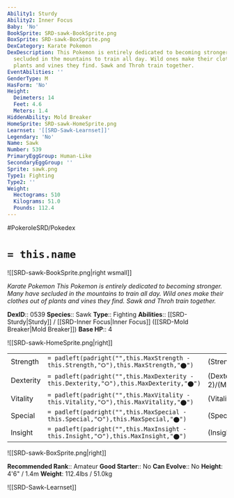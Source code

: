 ```yaml
---
Ability1: Sturdy
Ability2: Inner Focus
Baby: 'No'
BookSprite: SRD-sawk-BookSprite.png
BoxSprite: SRD-sawk-BoxSprite.png
DexCategory: Karate Pokemon
DexDescription: This Pokemon is entirely dedicated to becoming stronger. Many have
  secluded in the mountains to train all day. Wild ones make their clothes out of
  plants and vines they find. Sawk and Throh train together.
EventAbilities: ''
GenderType: M
HasForm: 'No'
Height:
  Deimeters: 14
  Feet: 4.6
  Meters: 1.4
HiddenAbility: Mold Breaker
HomeSprite: SRD-sawk-HomeSprite.png
Learnset: '[[SRD-Sawk-Learnset]]'
Legendary: 'No'
Name: Sawk
Number: 539
PrimaryEggGroup: Human-Like
SecondaryEggGroup: ''
Sprite: sawk.png
Type1: Fighting
Type2: ''
Weight:
  Hectograms: 510
  Kilograms: 51.0
  Pounds: 112.4
---
```


#PokeroleSRD/Pokedex

# `= this.name`

![[SRD-sawk-BookSprite.png|right wsmall]]

*Karate Pokemon*
*This Pokemon is entirely dedicated to becoming stronger. Many have secluded in the mountains to train all day. Wild ones make their clothes out of plants and vines they find. Sawk and Throh train together.*

**DexID**:: 0539
**Species**:: Sawk
**Type**:: Fighting
**Abilities**:: [[SRD-Sturdy|Sturdy]] / [[SRD-Inner Focus|Inner Focus]] ([[SRD-Mold Breaker|Mold Breaker]])
**Base HP**:: 4

![[SRD-sawk-HomeSprite.png|right]]

|           |                                                                                        |                                          |
| --------- | -------------------------------------------------------------------------------------- | ---------------------------------------- |
| Strength  | `= padleft(padright("",this.MaxStrength - this.Strength,"⭘"),this.MaxStrength,"⬤")`    | (Strength::3)/(MaxStrength::7)   |
| Dexterity | `= padleft(padright("",this.MaxDexterity - this.Dexterity,"⭘"),this.MaxDexterity,"⬤")` | (Dexterity:: 2)/(MaxDexterity::5) |
| Vitality  | `= padleft(padright("",this.MaxVitality - this.Vitality,"⭘"),this.MaxVitality,"⬤")`    | (Vitality::2)/(MaxVitality::5)   |
| Special   | `= padleft(padright("",this.MaxSpecial - this.Special,"⭘"),this.MaxSpecial,"⬤")`       | (Special::1)/(MaxSpecial::3)     |
| Insight   | `= padleft(padright("",this.MaxInsight - this.Insight,"⭘"),this.MaxInsight,"⬤")`       | (Insight::2)/(MaxInsight::5)     |

![[SRD-sawk-BoxSprite.png|right]]

**Recommended Rank**:: Amateur
**Good Starter**:: No
**Can Evolve**:: No
**Height**: 4'6" / 1.4m
**Weight**: 112.4lbs / 51.0kg

![[SRD-Sawk-Learnset]]